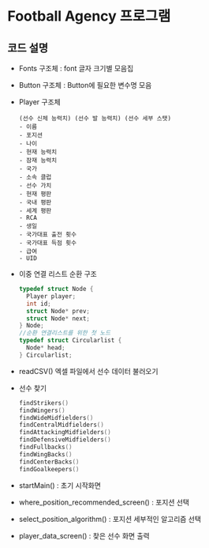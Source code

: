 # Football Agency 프로그램

## 코드 설명

- Fonts 구조체 : font 글자 크기별 모음집

- Button 구조체 : Button에 필요한 변수명 모음

- Player 구조체
  ```
  (선수 신체 능력치) (선수 발 능력치) (선수 세부 스탯)
  - 이름
  - 포지션
  - 나이
  - 현재 능력치
  - 잠재 능력치
  - 국가
  - 소속 클럽
  - 선수 가치
  - 현재 평판
  - 국내 평판
  - 세계 평판
  - RCA
  - 생일
  - 국가대표 출전 횟수
  - 국가대표 득점 횟수
  - 급여
  - UID

- 이중 연결 리스트 순환 구조
  ``` C
  typedef struct Node {
    Player player;
    int id;
    struct Node* prev;
    struct Node* next;
  } Node;
  //순환 연결리스트를 위한 첫 노드 
  typedef struct Circularlist {
    Node* head;
  } Circularlist;

- readCSV() 
  엑셀 파일에서 선수 데이터 불러오기

- 선수 찾기
  ``` C
  findStrikers()
  findWingers()
  findWideMidfielders()
  findCentralMidfielders()
  findAttackingMidfielders()
  findDefensiveMidfielders()
  findFullbacks()
  findWingBacks()
  findCenterBacks()
  findGoalkeepers()

- startMain() :
  초기 시작화면
- where_position_recommended_screen() :
  포지션 선택
- select_position_algorithm() :
  포지션 세부적인 알고리즘 선택
- player_data_screen() :
  찾은 선수 화면 출력
